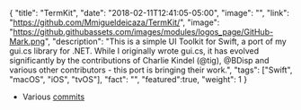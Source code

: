 {
  "title": "TermKit",
  "date": "2018-02-11T12:41:05-05:00",
  "image": "",
  "link": "https://github.com/Mmigueldeicaza/TermKit/",
  "image": "https://github.githubassets.com/images/modules/logos_page/GitHub-Mark.png",
  "description": "This is a simple UI Toolkit for Swift, a port of my gui.cs library for .NET. While I originally wrote gui.cs, it has evolved significantly by the contributions of Charlie Kindel (@tig), @BDisp and various other contributors - this port is bringing their work.",
  "tags": ["Swift", "macOS", "iOS", "tvOS"],
  "fact": "",
  "featured":true,
  "weight": 1
}

- Various [commits](https://github.com/migueldeicaza/TermKit/commits?author=JoeMatt)
